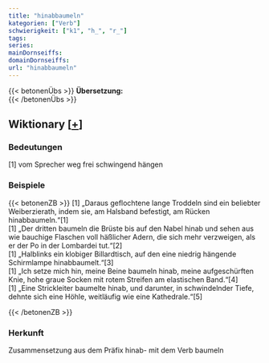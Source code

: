 ```yaml
---
title: "hinabbaumeln"
kategorien: ["Verb"]
schwierigkeit: ["k1", "h_", "r_"]
tags:
series:
mainDornseiffs:
domainDornseiffs:
url: "hinabbaumeln"
---
```


{{< betonenÜbs >}}
**Übersetzung:**  
{{< /betonenÜbs >}}

## Wiktionary [[+](https://de.wiktionary.org/wiki/hinabbaumeln)]

### Bedeutungen
[1] vom Sprecher weg frei schwingend hängen  

### Beispiele
{{< betonenZB >}}
[1] „Daraus geflochtene lange Troddeln sind ein beliebter Weiberzierath, indem sie, am Halsband befestigt, am Rücken hinabbaumeln.“[1]  
[1] „Der dritten baumeln die Brüste bis auf den Nabel hinab und sehen aus wie bauchige Flaschen voll häßlicher Adern, die sich mehr verzweigen, als er der Po in der Lombardei tut.“[2]  
[1] „Halblinks ein klobiger Billardtisch, auf den eine niedrig hängende Schirmlampe hinabbaumelt.“[3]  
[1] „Ich setze mich hin, meine Beine baumeln hinab, meine aufgeschürften Knie, hohe graue Socken mit rotem Streifen am elastischen Band.“[4]  
[1] „Eine Strickleiter baumelte hinab, und darunter, in schwindelnder Tiefe, dehnte sich eine Höhle, weitläufig wie eine Kathedrale.“[5]  

{{< /betonenZB >}}
### Herkunft
Zusammensetzung aus dem Präfix hinab- mit dem Verb baumeln  


